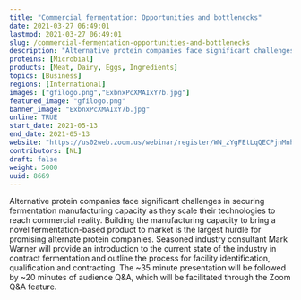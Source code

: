 ```yaml
---
title: "Commercial fermentation: Opportunities and bottlenecks"
date: 2021-03-27 06:49:01
lastmod: 2021-03-27 06:49:01
slug: /commercial-fermentation-opportunities-and-bottlenecks
description: "Alternative protein companies face significant challenges in securing fermentation manufacturing capacity as they scale their technologies to reach commercial reality. Building the manufacturing capacity to bring a novel fermentation-based product to market is the largest hurdle for promising alternate protein companies. Seasoned industry consultant Mark Warner will provide an introduction to the current state of the industry in contract fermentation and outline the process for facility identification, qualification and contracting."
proteins: [Microbial]
products: [Meat, Dairy, Eggs, Ingredients]
topics: [Business]
regions: [International]
images: ["gfilogo.png","ExbnxPcXMAIxY7b.jpg"]
featured_image: "gfilogo.png"
banner_image: "ExbnxPcXMAIxY7b.jpg"
online: TRUE
start_date: 2021-05-13
end_date: 2021-05-13
website: "https://us02web.zoom.us/webinar/register/WN_zYgFEtLqQECPjnMnhl8Gyg"
contributors: [NL]
draft: false
weight: 5000
uuid: 8669
---
```

<p>Alternative protein companies face significant challenges in securing fermentation manufacturing capacity as they scale their technologies to reach commercial reality. Building the manufacturing capacity to bring a novel fermentation-based product to market is the largest hurdle for promising alternate protein companies. Seasoned industry consultant Mark Warner will provide an introduction to the current state of the industry in contract fermentation and outline the process for facility identification, qualification and contracting. The ~35 minute presentation will be followed by ~20 minutes of audience Q&A, which will be facilitated through the Zoom Q&A feature.</p>
